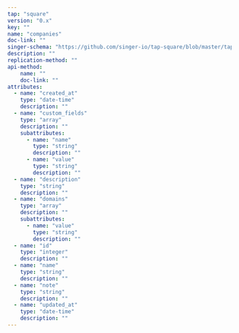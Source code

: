 ```yaml
---
tap: "square"
version: "0.x"
key: ""
name: "companies"
doc-link: ""
singer-schema: "https://github.com/singer-io/tap-square/blob/master/tap_square/schemas/companies.json"
description: ""
replication-method: ""
api-method:
    name: ""
    doc-link: ""
attributes:
  - name: "created_at"
    type: "date-time"
    description: ""
  - name: "custom_fields"
    type: "array"
    description: ""
    subattributes:
      - name: "name"
        type: "string"
        description: ""
      - name: "value"
        type: "string"
        description: ""
  - name: "description"
    type: "string"
    description: ""
  - name: "domains"
    type: "array"
    description: ""
    subattributes:
      - name: "value"
        type: "string"
        description: ""
  - name: "id"
    type: "integer"
    description: ""
  - name: "name"
    type: "string"
    description: ""
  - name: "note"
    type: "string"
    description: ""
  - name: "updated_at"
    type: "date-time"
    description: ""
---
```

